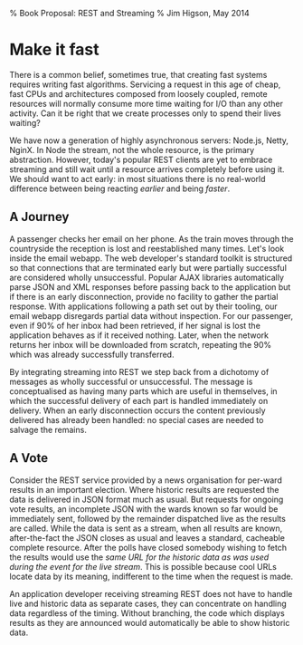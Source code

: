 % Book Proposal: REST and Streaming
% Jim Higson, May 2014

Make it fast
============

There is a common belief, sometimes true, that creating fast systems requires writing fast algorithms.
Servicing a request in this age of cheap, fast CPUs and architectures composed from loosely coupled, remote 
resources will normally consume more time waiting for I/O than any other activity.
Can it be right that we create processes only to spend their lives waiting?

We have now a generation of highly asynchronous servers: Node.js, Netty, NginX. In Node the stream,
not the whole resource, is the primary abstraction. However, today's popular REST clients
are yet to embrace streaming and still wait until a resource arrives completely
before using it. We should want to act early: in most situations there is no real-world difference
between being reacting *earlier* and being *faster*.

A Journey
------

A passenger checks her email on her phone. As the train moves
through the countryside the reception is lost and reestablished many times.
Let's look inside the email webapp. 
The web developer's standard toolkit is structured so that
connections that are terminated early but were partially successful are considered wholly
unsuccessful. 
Popular AJAX libraries automatically parse JSON and XML responses
before passing back to the application but if there is an early disconnection,
provide no facility to gather the partial response. 
With applications following a path set out by their tooling,
our email webapp disregards partial
data without inspection. For our passenger, even if
90% of her inbox had been retrieved, if her signal is lost the
application behaves as if it received nothing.
Later, when the network returns her inbox will be downloaded from
scratch, repeating the 90% which was already successfully transferred.

By integrating streaming into REST we
step back from a dichotomy of messages as wholly successful or unsuccessful.
The message is conceptualised as having many parts which are
useful in themselves, in which the successful delivery of each part is
handled immediately on delivery.
When an early disconnection occurs the content previously delivered
has already been handled: no special cases are needed to salvage the remains.

A Vote
-------

Consider the REST service provided by a news organisation for per-ward results in
an important election.
Where historic results are requested the data is delivered in JSON format much
as usual. But requests for ongoing vote results, an incomplete JSON with the wards known so far
would be immediately sent, followed by the remainder dispatched
live as the results are called. While the data is sent as a stream,
when all results are known, after-the-fact the
JSON closes as usual and leaves a standard, cacheable complete resource.
After the polls have closed somebody wishing to fetch the results would use the *same URL for the
historic data as was used during the event for the live stream*. This is
possible because cool URLs locate data by its meaning, indifferent to
the time when the request is made.

An application developer receiving streaming REST does not have to handle
live and historic data as separate cases, they can concentrate on
handling data regardless of the timing. Without branching, the code which
displays results as they are announced would automatically be able to
show historic data.
